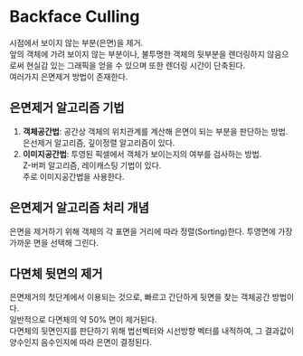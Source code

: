 # Backface Culling
시점에서 보이지 않는 부분(은면)을 제거.  
앞의 객체에 가려 보이지 않는 부분이나, 불투명한 객체의 뒷부분을 렌더링하지 않음으로써 현실감 있는 그래픽을 얻을 수 있으며 또한 렌더링 시간이 단축된다.  
여러가지 은면제거 방법이 존재한다.

## 은면제거 알고리즘 기법
1. **객체공간법**: 공간상 객체의 위치관계를 계산해 은면이 되는 부분을 판단하는 방법.  
은선제거 알고리즘, 깊이정렬 알고리즘이 있다.
2. **이미지공간법**: 투영된 픽셀에서 객체가 보이는지의 여부를 검사하는 방법.  
Z-버퍼 알고리즘, 레이캐스팅 기법이 있다.  
주로 이미지공간법을 사용한다.

## 은면제거 알고리즘 처리 개념
은면을 제거하기 위해 객체의 각 표면을 거리에 따라 정렬(Sorting)한다. 투영면에 가장 가까운 면을 선택해 그린다.

## 다면체 뒷면의 제거
은면제거의 첫단계에서 이용되는 것으로, 빠르고 간단하게 뒷면을 찾는 객체공간 방법이다.  
일반적으로 다면체의 약 50% 면이 제거된다.  
다면체의 뒷면인지를 판단하기 위해 법선벡터와 시선방향 벡터를 내적하여, 그 결과값이 양수인지 음수인지에 따라 은면이 결정된다.
